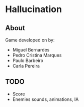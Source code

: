 Hallucination
=============

## About ##

Game developed on <Insert Coimbra Game Jam website> 
by:
  - Miguel Bernardes
  - Pedro Cristina Marques
  - Paulo Barbeiro
  - Carla Pereira


## TODO ##

- Score
- Enemies sounds, animations, IA


